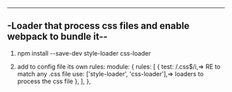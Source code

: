 ---

## -Loader that process css files and enable webpack to bundle it--

1. npm install --save-dev style-loader css-loader

2. add to config file its own rules:
   module: {
   rules: [
   {
   test: /\.css$/i,=> RE to match any .css file
   use: ['style-loader', 'css-loader'],=> loaders to process the css file
   },
   ],
   },
